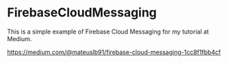 # FirebaseCloudMessaging

This is a simple example of Firebase Cloud Messaging for my tutorial at Medium.

https://medium.com/@mateuslb91/firebase-cloud-messaging-1cc8f1fbb4cf
